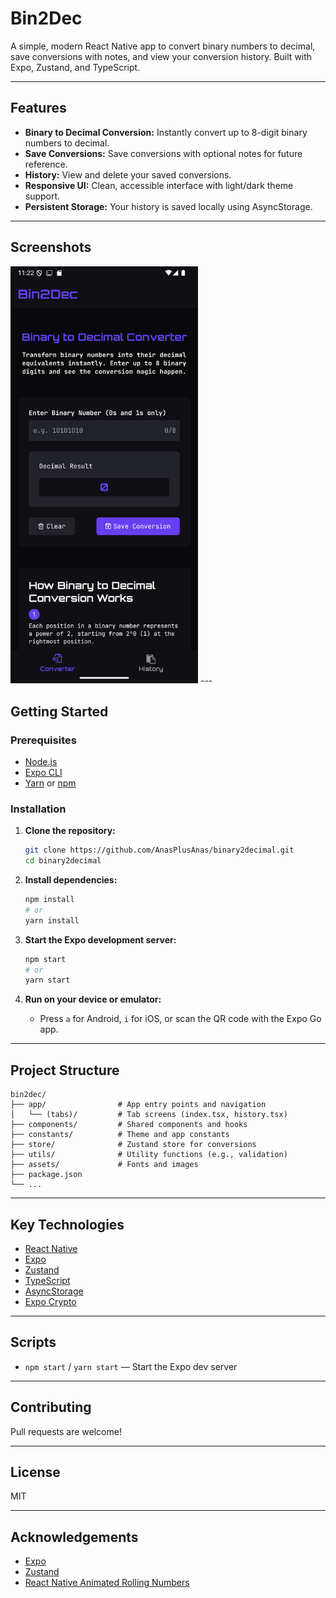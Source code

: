 # Bin2Dec

A simple, modern React Native app to convert binary numbers to decimal, save conversions with notes, and view your conversion history. Built with Expo, Zustand, and TypeScript.

---

## Features

- **Binary to Decimal Conversion:** Instantly convert up to 8-digit binary numbers to decimal.
- **Save Conversions:** Save conversions with optional notes for future reference.
- **History:** View and delete your saved conversions.
- **Responsive UI:** Clean, accessible interface with light/dark theme support.
- **Persistent Storage:** Your history is saved locally using AsyncStorage.

---

## Screenshots
<img src="./assets/screenshots/screenshot1.png" alt="Home Screen" width="300"/>
---

## Getting Started

### Prerequisites

- [Node.js](https://nodejs.org/)
- [Expo CLI](https://docs.expo.dev/get-started/installation/)
- [Yarn](https://yarnpkg.com/) or [npm](https://www.npmjs.com/)

### Installation

1. **Clone the repository:**
   ```sh
   git clone https://github.com/AnasPlusAnas/binary2decimal.git
   cd binary2decimal
   ```

2. **Install dependencies:**
   ```sh
   npm install
   # or
   yarn install
   ```

3. **Start the Expo development server:**
   ```sh
   npm start
   # or
   yarn start
   ```

4. **Run on your device or emulator:**
   - Press `a` for Android, `i` for iOS, or scan the QR code with the Expo Go app.

---

## Project Structure

```
bin2dec/
├── app/                # App entry points and navigation
│   └── (tabs)/         # Tab screens (index.tsx, history.tsx)
├── components/         # Shared components and hooks
├── constants/          # Theme and app constants
├── store/              # Zustand store for conversions
├── utils/              # Utility functions (e.g., validation)
├── assets/             # Fonts and images
├── package.json
└── ...
```

---

## Key Technologies

- [React Native](https://reactnative.dev/)
- [Expo](https://expo.dev/)
- [Zustand](https://zustand.docs.pmnd.rs/getting-started/introduction)
- [TypeScript](https://www.typescriptlang.org/)
- [AsyncStorage](https://react-native-async-storage.github.io/async-storage/)
- [Expo Crypto](https://docs.expo.dev/versions/latest/sdk/crypto/)

---

## Scripts

- `npm start` / `yarn start` — Start the Expo dev server

---

## Contributing

Pull requests are welcome!

---

## License

MIT

---

## Acknowledgements

- [Expo](https://expo.dev/)
- [Zustand](https://zustand-demo.pmnd.rs/)
- [React Native Animated Rolling Numbers](https://github.com/TronSha/react-native-animated-rolling-numbers)
